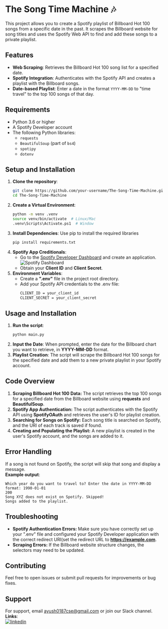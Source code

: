 # The Song Time Machine 🎶

This project allows you to create a Spotify playlist of Billboard Hot 100 songs from a specific date in the past. It scrapes the Billboard website for song titles and uses the Spotify Web API to find and add these songs to a private playlist.

## Features
- **Web Scraping**: Retrieves the Billboard Hot 100 song list for a specified date.
- **Spotify Integration**: Authenticates with the Spotify API and creates a playlist with the Billboard songs.
- **Date-based Playlist**: Enter a date in the format `YYYY-MM-DD` to "time travel" to the top 100 songs of that day.

## Requirements
- Python 3.6 or higher
- A Spotify Developer account
- The following Python libraries:
  - `requests`
  - `BeautifulSoup` (part of `bs4`)
  - `spotipy`
  - `dotenv`

## Setup and Installation
1. **Clone the repository**:
   ```bash
   git clone https://github.com/your-username/The-Song-Time-Machine.git
   cd The-Song-Time-Machine
2. **Create a Virtual Environment**:
   ```bash
   python -m venv .venv
   source venv/bin/activate  # Linux/Mac
   .venv\Scripts\Activate.ps1  # Window
2. **Install Dependencies**: Use pip to install the required libraries
   ```bash
   pip install requirements.txt
3. **Spotify App Creditionals**:
   - Go to the [Spotify Developer Dashboard](https://developer.spotify.com/dashboard/) and create an application.
   ![Spotify Dashboard](assets/image.png)
   - Obtain your **Client ID** and **Client Secret**.
5. **Environment Variables**:
   - Create a **".env"** file in the project root directory.
   - Add your Spotify API credentials to the .env file:
     ```bash
     CLIENT_ID = your_client_id
     CLIENT_SECRET = your_client_secret
## Usage and Installation
1. **Run the script**:
    ```bash
    python main.py
2. **Input the Date**: When prompted, enter the date for the Billboard chart you want to retrieve, in **YYYY-MM-DD** format.
3. **Playlist Creation**: The script will scrape the Billboard Hot 100 songs for the specified date and add them to a new private playlist in your Spotify account.
## Code Overview
1. **Scraping Billboard Hot 100 Data:**
 The script retrieves the top 100 songs for a specified date from the Billboard website using **requests** and **BeautifulSoup**.
2. **Spotify App Authentication:**
 The script authenticates with the Spotify API using **SpotifyOAuth** and retrieves the user's ID for playlist creation.
 3. **Searching for Songs on Spotify:**
 Each song title is searched on Spotify, and the URI of each track is saved if found.
4. **Creating and Populating the Playlist:**
A new playlist is created in the user's Spotify account, and the songs are added to it.

## Error Handling
If a song is not found on Spotify, the script will skip that song and display a message.\
**Example output**:

    Which year do you want to travel to? Enter the date in YYYY-MM-DD format: 1990-01-01
    200
    Song XYZ does not exist on Spotify. Skipped!
    Songs added to the playlist.
## Troubleshooting
- **Spotify Authentication Errors:** Make sure you have correctly set up your ".env" file and configured your Spotify Developer application with the correct redirect URI(set the redirect URL to **https://example.com**.
- **Scraping Errors:** If the Billboard website structure changes, the selectors may need to be updated.
## Contributing
Feel free to open issues or submit pull requests for improvements or bug fixes.
## Support
For support, email ayush0187cse@gmail.com or join our Slack channel.\
**Links**:\
[![linkedin](https://img.shields.io/badge/linkedin-0A66C2?style=for-the-badge&logo=linkedin&logoColor=white)](https://www.linkedin.com/ayu014)

